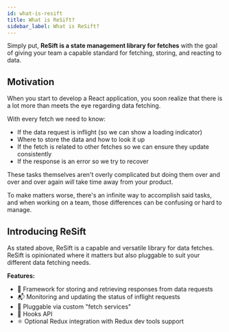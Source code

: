 ```yaml
---
id: what-is-resift
title: What is ReSift?
sidebar_label: What is ReSift?
---
```


Simply put, **ReSift is a state management library for fetches** with the goal of giving your team a capable standard for fetching, storing, and reacting to data.

## Motivation

When you start to develop a React application, you soon realize that there is a lot more than meets the eye regarding data fetching.

With every fetch we need to know:

- If the data request is inflight (so we can show a loading indicator)
- Where to store the data and how to look it up
- If the fetch is related to other fetches so we can ensure they update consistently
- If the response is an error so we try to recover

These tasks themselves aren't overly complicated but doing them over and over and over again _will_ take time away from your product.

To make matters worse, there's an infinite way to accomplish said tasks, and when working on a team, those differences can be confusing or hard to manage.

## Introducing ReSift

As stated above, ReSift is a capable and versatile library for data fetches. ReSift is opinionated where it matters but also pluggable to suit your different data fetching needs.

**Features:**

- 💾 Framework for storing and retrieving responses from data requests
- 📬 Monitoring and updating the status of inflight requests
- 🔌 Pluggable via custom "fetch services"
- 🎣 Hooks API
- ⚛️ Optional Redux integration with Redux dev tools support

